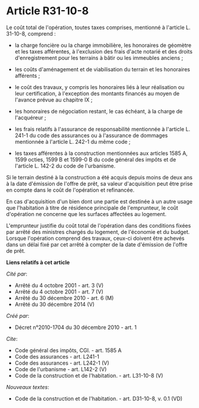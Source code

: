 # Article R31-10-8

Le coût total de l'opération, toutes taxes comprises, mentionné à l'article L. 31-10-8, comprend :

- la charge foncière ou la charge immobilière, les honoraires de géomètre et les taxes afférentes, à l'exclusion des frais
d'acte notarié et des droits d'enregistrement pour les terrains à bâtir ou les immeubles anciens ;

- les coûts d'aménagement et de viabilisation du terrain et les honoraires afférents ;

- le coût des travaux, y compris les honoraires liés à leur réalisation ou leur certification, à l'exception des montants
financés au moyen de l'avance prévue au chapitre IX ;

- les honoraires de négociation restant, le cas échéant, à la charge de l'acquéreur ;

- les frais relatifs à l'assurance de responsabilité mentionnée à l'article L. 241-1 du code des assurances ou à l'assurance
de dommages mentionnée à l'article L. 242-1 du même code ;

- les taxes afférentes à la construction mentionnées aux articles 1585 A, 1599 octies, 1599 B et 1599-0 B du code général des
impôts et de l'article L. 142-2 du code de l'urbanisme. 

Si le terrain destiné à la construction a été acquis depuis moins de deux ans à la date d'émission de l'offre de prêt, sa
valeur d'acquisition peut être prise en compte dans le coût de l'opération et refinancée. 

En cas d'acquisition d'un bien dont une partie est destinée à un autre usage que l'habitation à titre de résidence principale
de l'emprunteur, le coût d'opération ne concerne que les surfaces affectées au logement. 

L'emprunteur justifie du coût total de l'opération dans des conditions fixées par arrêté des ministres chargés du logement,
de l'économie et du budget. Lorsque l'opération comprend des travaux, ceux-ci doivent être achevés dans un délai fixé par cet
arrêté à compter de la date d'émission de l'offre de prêt.

**Liens relatifs à cet article**

_Cité par_:

  - Arrêté du 4 octobre 2001 - art. 3 (V)
  - Arrêté du 4 octobre 2001 - art. 7 (V)
  - Arrêté du 30 décembre 2010 - art. 6 (M)
  - Arrêté du 30 décembre 2014 (V)

_Créé par_:

  - Décret n°2010-1704 du 30 décembre 2010 - art. 1

_Cite_:

  - Code général des impôts, CGI. - art. 1585 A
  - Code des assurances - art. L241-1
  - Code des assurances - art. L242-1 (V)
  - Code de l'urbanisme - art. L142-2 (V)
  - Code de la construction et de l'habitation. - art. L31-10-8 (V)

_Nouveaux textes_:

  - Code de la construction et de l'habitation. - art. D31-10-8, v. 0.1 (VD)
